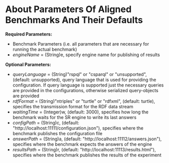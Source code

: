 # About Parameters Of Aligned Benchmarks And Their Defaults

**Required Parameters:**
 * Benchmark Parameters (i.e. all parameters that are necessary for running the actual benchmark)
 * _engineName_ = (String)e, specify engine name for publishing of results

**Optional Parameters:**
 * _queryLanguage_ = (String)"rspql" or "csparql" or "unsupported", (default: unsupported), query language that is used for providing the configuration. If query language is supported just the necessary queries are provided in the configurations, otherwise serialized query-objects are provided
 * _rdfFormat_ = (String)"ntriples" or "turtle" or "rdfxml", (default: turtle), specifies the transmission format for the RDF data stream
 * _waitingTime_ = (Integer)w, (default: 3000), specifies how long the benchmark waits for the SR engine to write its last answers
 * _configPath_ = (String)c, (default: "http://localhost:11111/configuration.json"), specifies where the benchmark publishes the configuration file
 * _answerPath_ = (String)a, (default: "http://localhost:11112/answers.json"), specifies where the benchmark expects the answers of the engine
 * _resultsPath_ = (String)r, (default: "http://localhost:11113/results.html"), specifies where the benchmark publishes the results of the experiment
